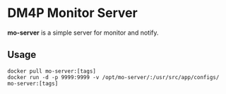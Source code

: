 # DM4P Monitor Server
**mo-server** is a simple server for monitor and notify.
## Usage
```
docker pull mo-server:[tags]
docker run -d -p 9999:9999 -v /opt/mo-server/:/usr/src/app/configs/ mo-server:[tags]
```